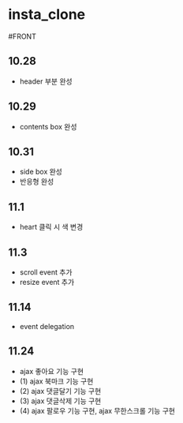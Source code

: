 # insta_clone


#FRONT
## 10.28
- header 부분 완성

## 10.29
- contents box 완성

## 10.31
- side box 완성
- 반응형 완성

## 11.1
- heart 클릭 시 색 변경

## 11.3
- scroll event 추가
- resize event 추가

## 11.14
- event delegation

## 11.24
- ajax 좋아요 기능 구현
- (1) ajax 북마크 기능 구현
- (2) ajax 댓글달기 기능 구현
- (3) ajax 댓글삭제 기능 구현
- (4) ajax 팔로우 기능 구현, ajax 무한스크롤 기능 구현
